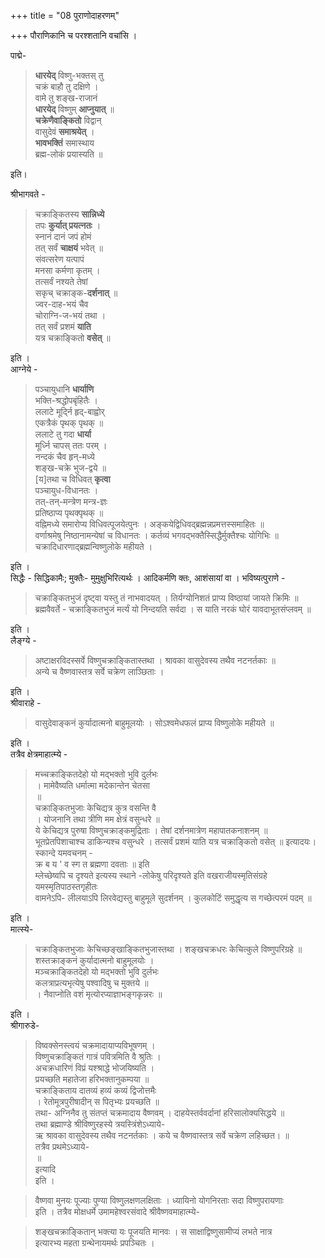 +++
title = "08 पुराणोदाहरणम्"

+++
पौराणिकानि च परश्शतानि वचांसि ।  

पाद्मे- 

> **धारयेद्** विष्णु-भक्तस् तु  
चक्रं बाहौ तु दक्षिणे ।  
वामे तु शङ्ख-राजानं  
**धारयेद्** विष्णुम् **आप्नुयात्** ॥  
**चक्रेणैवाङ्कितो** विद्वान्  
वासुदेवं **समाश्रयेत्** ।  
**भावभक्तिं** समास्थाय  
ब्रह्म-लोकं प्रयास्यति ॥ 

इति।  

श्रीभागवते - 

> चक्राङ्कितस्य **सान्निध्ये**  
> तपः **कुर्यात् प्रयत्नतः** ।  
> स्नानं दानं जपं होमं  
> तत् सर्वं **चाक्षयं** भवेत् ॥  
संवत्सरेण यत्पापं  
> मनसा कर्मणा कृतम् ।  
> तत्सर्वं नश्यते तेषां  
> सकृच् चक्राङ्क-**दर्शनात्** ॥  
ज्वर-दाह-भयं चैव  
> चोराग्नि-ज-भयं तथा ।  
> तत् सर्वं प्रशमं **याति**  
> यत्र चक्राङ्कितो **वसेत्** ॥

इति ।  
आग्नेये - 

> पञ्चायुधानि **धार्याणि**  
> भक्ति-श्रद्धोपबृंहितैः ।  
> ललाटे मूर्द्नि हृद्-बाह्वोर्  
> एकत्रैकं पृथक् पृथक् ॥  
ललाटे तु गदा **धार्या**  
> मूर्ध्नि चापस् ततः परम् ।  
> नन्दकं चैव हृन्-मध्ये  
> शङ्ख-चक्रे भुज-द्वये ॥  
[य]तथा च विधिवत् **कृत्वा**  
> पञ्चायुध-विधानतः ।  
> तत्-तन्-मन्त्रेण मन्त्र-ज्ञः  
> प्रतिष्ठाप्य पृथक्पृथक् ॥  
वह्निमध्ये समारोप्य विधिवत्पूजयेत्पुनः । अङ्कयेद्विधिवद्ब्रह्मन्नप्रमत्तस्समाहितः ॥  
वर्णाश्रमेषु निष्ठानामन्येषां च विधानतः । कर्तव्यं भगवद्भक्तैस्सिद्धैर्मुक्तैश्चः योगिभिः ॥  
चक्रादिधारणाद्ब्रह्मन्विष्णुलोके महीयते ।

इति ।  
सिद्धैः - सिद्धिकामैः; मुक्तैः- मुमुक्षुभिरित्यर्थः । आदिकर्मणि क्तः, आशंसायां वा । भविष्यत्पुराणे -  

> चक्राङ्कितभुजं दृष्ट्वा यस्तु तं नाभवादयत् । तिर्यग्योनिशतं प्राप्य विष्ठायां जायते क्रिमिः ॥  
ब्रह्मवैवर्ते - 
> चक्राङ्कितभुजं मर्त्यं यो निन्दयति सर्वदा । स याति नरकं घोरं यावदाभूतसंप्लवम् ॥

इति ।  
लैङ्ग्ये - 
> अष्टाक्षरविदस्सर्वे विष्णुचक्राङ्कितास्तथा । श्रावका वासुदेवस्य तथैव नटनर्तकाः ॥  
अन्ये च वैष्णवास्तत्र सर्वे चक्रेण लाञ्छिताः ।

इति ।  
श्रीवाराहे - 
> वासुदेवाङ्कनं कुर्यादात्मनो बाहुमूलयोः । सोऽश्वमेधफलं प्राप्य विष्णुलोके महीयते ॥

इति ।  
तत्रैव क्षेत्रमाहात्म्ये -  

> मच्चक्राङ्कितदेहो यो मद्भक्तो भुवि दुर्लभः  
। मामेवैष्यति धर्मात्मा मदेकान्तेन चेतसा  
॥  
चक्राङ्कितभुजाः केचिद्यत्र कुत्र वसन्ति वै  
। योजनानि तथा त्रीणि मम क्षेत्रं वसुन्धरे ॥  
ये केचिद्यत्र पुरुषा विष्णुचक्राङ्कमुद्रिताः । तेषां दर्शनमात्रेण महापातकनाशनम् ॥  
भूतप्रेतपिशाचाश्च डाकिन्यश्च वसुन्धरे । तत्सर्वं प्रशमं याति यत्र चक्राङ्कितो वसेत् ॥ इत्यादयः।  
स्कान्दे यमवचनम् -  
क्र ब य ' व स्ग त ब्रह्मणा दवताः ॥ इति  
म्लेच्छेष्वपि च दृश्यते इत्यस्य स्थाने -लोकेषु परिदृश्यते इति वखराजीयस्मृतिसंग्रहे यमस्मृतिपाठस्तगृहीतः  
वामनेऽपि-
> लीलयाऽपि लिरवेद्यस्तु बाहुमूले सुदर्शनम् । कुलकोटिं समुद्धृत्य स गच्छेत्परमं पदम् ॥

इति ।  
मात्स्ये- 
> चक्राङ्कितभुजाः केचिच्छङ्खाङ्कितभुजास्तथा । शङ्खचक्रधरः केचित्कुले विष्णुपरिग्रहे ॥  
शस्तक्राङ्कनं कुर्यादात्मनो बाहुमूलयोः ।  
मञ्चक्राङ्कितदेहो यो मद्भक्तो भुवि दुर्लभः  
कलत्राप्रत्यभृत्येषु पश्वादिषु च मुक्तये ॥  
। नैवाप्नोति वशं मृत्योरप्याज्ञाभङ्गकृन्नरः ॥

इति ।  
श्रीगारुडे-
> विष्वक्सेनस्त्वयं चक्रमादायाप्यविभूषणम् ।  
विष्णुचक्राङ्कितं गात्रं पवित्रमिति वै श्रुतिः ।  
अचक्रधारिणं विप्रं यश्श्राद्धे भोजयिष्यति ।  
प्रयच्छति महातेजा हरिभक्तानुकम्पया ॥  
चक्राङ्किताय दातव्यं हव्यं कव्यं द्विजोत्तमैः  
। रेतोमूत्रपुरीषादीन् स पितृभ्यः प्रयच्छति ॥  
तथा- अग्निनैव तु संतप्तं चक्रमादाय वैष्णवम् । दाहयेस्तर्ववर्दानां हरिसालोक्यसिद्धये ॥  
तथा ब्रह्माण्डे श्रीविष्णुरहस्ये त्रयस्त्रिंशेऽध्याये-  
ऋ श्रावका वासुदेवस्य तथैव नटनर्तकाः । कये च वैष्णवास्तत्र सर्वे चक्रेण लहिच्छत। ॥  
तत्रैव प्रथमेऽध्याये-  
॥  
इत्यादि  
इति ।  

> वैष्णवा मुनयः पूज्याः पुण्या विष्णुलक्षणलक्षिताः । ध्यायिनो योगनिरताः सदा विष्णुपरायणाः  
इति । तत्रैव मोक्षधर्मे उमामहेश्वरसंवादे श्रीवैष्णवमाहात्म्ये-  

> शङ्खचक्राङ्कितान् भक्त्या यः पूजयति मानवः । स साक्षाद्विष्णुसामीप्यं लभते नात्र  
इत्यारभ्य महता ग्रन्थेनायमर्थः प्रपञ्चितः ।